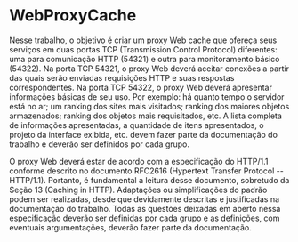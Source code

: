 # WebProxyCache

Nesse trabalho, o objetivo é criar um proxy Web cache que ofereça seus serviços em duas portas TCP (Transmission Control Protocol) diferentes: uma para comunicação HTTP (54321) e outra para monitoramento básico (54322).
Na porta TCP 54321, o proxy Web deverá aceitar conexões a partir das quais serão enviadas requisições HTTP e suas respostas correspondentes.
Na porta TCP 54322, o proxy Web deverá apresentar informações básicas de seu uso.
Por exemplo: há quanto tempo o servidor está no ar; um ranking dos sites mais visitados; ranking dos maiores objetos armazenados; ranking dos objetos mais requisitados, etc.
A lista completa de informações apresentadas, a quantidade de itens apresentados, o projeto da interface exibida, etc. devem fazer parte da documentação do trabalho e deverão ser definidos por cada grupo.

O proxy Web deverá estar de acordo com a especificação do HTTP/1.1 conforme descrito no documento RFC2616 (Hypertext Transfer Protocol -- HTTP/1.1).
Portanto, é fundamental a leitura desse documento, sobretudo da Seção 13 (Caching in HTTP).
Adaptações ou simplificações do padrão podem ser realizadas, desde que devidamente descritas e justificadas na documentação do trabalho.
Todas as questões deixadas em aberto nessa especificação deverão ser definidas por cada grupo e as definições, com eventuais argumentações, deverão fazer parte da documentação.
